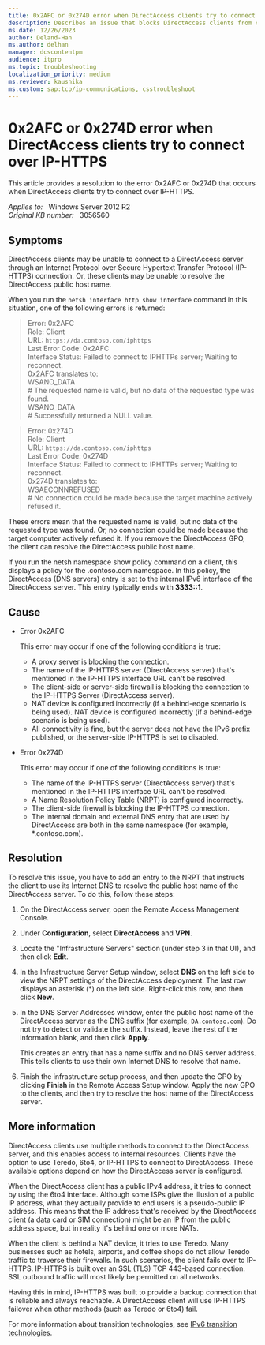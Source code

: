 ```yaml
---
title: 0x2AFC or 0x274D error when DirectAccess clients try to connect over IP-HTTPS
description: Describes an issue that blocks DirectAccess clients from connecting to a DirectAccess server in Windows Server 2012. Error 0x2AFC or 0x274D is triggered in this situation. A resolution is provided.
ms.date: 12/26/2023
author: Deland-Han
ms.author: delhan
manager: dcscontentpm
audience: itpro
ms.topic: troubleshooting
localization_priority: medium
ms.reviewer: kaushika
ms.custom: sap:tcp/ip-communications, csstroubleshoot
---
```

# 0x2AFC or 0x274D error when DirectAccess clients try to connect over IP-HTTPS

This article provides a resolution to the error 0x2AFC or 0x274D that occurs when DirectAccess clients try to connect over IP-HTTPS.

_Applies to:_ &nbsp; Windows Server 2012 R2  
_Original KB number:_ &nbsp; 3056560

## Symptoms

DirectAccess clients may be unable to connect to a DirectAccess server through an Internet Protocol over Secure Hypertext Transfer Protocol (IP-HTTPS) connection. Or, these clients may be unable to resolve the DirectAccess public host name.

When you run the `netsh interface http show interface` command in this situation, one of the following errors is returned:

> Error: 0x2AFC  
 Role: Client  
 URL: `https://da.contoso.com/iphttps`  
 Last Error Code: 0x2AFC  
 Interface Status: Failed to connect to IPHTTPs server; Waiting to reconnect.  
 0x2AFC translates to:  
 WSANO_DATA  
 \# The requested name is valid, but no data of the requested type was found.  
 WSANO_DATA  
 \# Successfully returned a NULL value.

> Error: 0x274D  
 Role: Client  
 URL: `https://da.contoso.com/iphttps`  
 Last Error Code: 0x274D  
 Interface Status: Failed to connect to IPHTTPs server; Waiting to reconnect.  
 0x274D translates to:  
 WSAECONNREFUSED  
 \# No connection could be made because the target machine actively refused it.

These errors mean that the requested name is valid, but no data of the requested type was found. Or, no connection could be made because the target computer actively refused it. If you remove the DirectAccess GPO, the client can resolve the DirectAccess public host name.

If you run the netsh namespace show policy command on a client, this displays a policy for the .contoso.com namespace. In this policy, the DirectAccess (DNS servers) entry is set to the internal IPv6 interface of the DirectAccess server. This entry typically ends with **3333::1**.

## Cause

- Error 0x2AFC

    This error may occur if one of the following conditions is true:

  - A proxy server is blocking the connection.
  - The name of the IP-HTTPS server (DirectAccess server) that's mentioned in the IP-HTTPS interface URL can't be resolved.
  - The client-side or server-side firewall is blocking the connection to the IP-HTTPS Server (DirectAccess server).
  - NAT device is configured incorrectly (if a behind-edge scenario is being used). NAT device is configured incorrectly (if a behind-edge scenario is being used).
  - All connectivity is fine, but the server does not have the IPv6 prefix published, or the server-side IP-HTTPS is set to disabled.

- Error 0x274D

    This error may occur if one of the following conditions is true:

  - The name of the IP-HTTPS server (DirectAccess server) that's mentioned in the IP-HTTPS interface URL can't be resolved.
  - A Name Resolution Policy Table (NRPT) is configured incorrectly.
  - The client-side firewall is blocking the IP-HTTPS connection.
  - The internal domain and external DNS entry that are used by DirectAccess are both in the same namespace (for example, *.contoso.com).

## Resolution

To resolve this issue, you have to add an entry to the NRPT that instructs the client to use its Internet DNS to resolve the public host name of the DirectAccess server. To do this, follow these steps:

1. On the DirectAccess server, open the Remote Access Management Console.
2. Under **Configuration**, select **DirectAccess** and **VPN**.
3. Locate the "Infrastructure Servers" section (under step 3 in that UI), and then click **Edit**.
4. In the Infrastructure Server Setup window, select **DNS**  on the left side to view the NRPT settings of the DirectAccess deployment. The last row displays an asterisk (*) on the left side. Right-click this row, and then click **New**.
5. In the DNS Server Addresses window, enter the public host name of the DirectAccess server as the DNS suffix (for example, `DA.contoso.com`). Do not try to detect or validate the suffix. Instead, leave the rest of the information blank, and then click **Apply**.  

    This creates an entry that has a name suffix and no DNS server address. This tells clients to use their own Internet DNS to resolve that name.
6. Finish the infrastructure setup process, and then update the GPO by clicking **Finish** in the Remote Access Setup window. Apply the new GPO to the clients, and then try to resolve the host name of the DirectAccess server.

## More information

DirectAccess clients use multiple methods to connect to the DirectAccess server, and this enables access to internal resources. Clients have the option to use Teredo, 6to4, or IP-HTTPS to connect to DirectAccess. These available options depend on how the DirectAccess server is configured.

When the DirectAccess client has a public IPv4 address, it tries to connect by using the 6to4 interface. Although some ISPs give the illusion of a public IP address, what they actually provide to end users is a pseudo-public IP address. This means that the IP address that's received by the DirectAccess client (a data card or SIM connection) might be an IP from the public address space, but in reality it's behind one or more NATs.

When the client is behind a NAT device, it tries to use Teredo. Many businesses such as hotels, airports, and coffee shops do not allow Teredo traffic to traverse their firewalls. In such scenarios, the client fails over to IP-HTTPS. IP-HTTPS is built over an SSL (TLS) TCP 443-based connection. SSL outbound traffic will most likely be permitted on all networks.

Having this in mind, IP-HTTPS was built to provide a backup connection that is reliable and always reachable. A DirectAccess client will use IP-HTTPS failover when other methods (such as Teredo or 6to4) fail.

For more information about transition technologies, see [IPv6 transition technologies](/previous-versions//bb726951(v=technet.10)).
